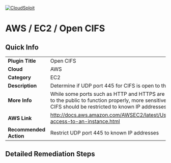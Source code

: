 [![CloudSploit](https://cloudsploit.com/img/logo-big-text-100.png "CloudSploit")](https://cloudsploit.com)

# AWS / EC2 / Open CIFS

## Quick Info

| | |
|-|-|
| **Plugin Title** | Open CIFS |
| **Cloud** | AWS |
| **Category** | EC2 |
| **Description** | Determine if UDP port 445 for CIFS is open to the public |
| **More Info** | While some ports such as HTTP and HTTPS are required to be open to the public to function properly, more sensitive services such as CIFS should be restricted to known IP addresses. |
| **AWS Link** | http://docs.aws.amazon.com/AWSEC2/latest/UserGuide/authorizing-access-to-an-instance.html |
| **Recommended Action** | Restrict UDP port 445 to known IP addresses |

## Detailed Remediation Steps

